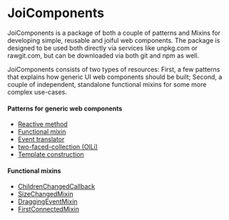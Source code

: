# JoiComponents
JoiComponents is a package of both a couple of patterns and Mixins for developing simple, 
reusable and joiful web components. The package is designed to be used both directly via services 
like unpkg.com or rawgit.com, but can be downloaded via both git and npm as well.

JoiComponents consists of two types of resources: First, a few patterns
that explains how generic UI web components should be built; Second, a couple of independent, standalone 
functional mixins for some more complex use-cases.

#### Patterns for generic web components
* [Reactive method](tutorials/Pattern1_ReactiveMethod.md)
* [Functional mixin](tutorials/Pattern2_FunctionalMixin.md)
* [Event translator](tutorials/Pattern4_EventTranslator.md)
* [two-faced-collection (OlLi)](tutorials/Pattern3_TwoFacedCollection.md)
* [Template construction](tutorials/Pattern5_ConstructTemplate.md)

#### Functional mixins
* [ChildrenChangedCallback](tutorials/Mixin1_ChildrenChangedMixin.md)
* [SizeChangedMixin](tutorials/Mixin2_SizeChangedMixin.md)
* [DraggingEventMixin](tutorials/Mixin3_DraggingEventMixin.md)
* [FirstConnectedMixin](tutorials/Mixin4_FirstConnectedMixin.md)